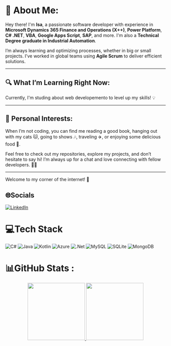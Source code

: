 # 💫 About Me:  
Hey there! I'm **Isa**, a passionate software developer with experience in **Microsoft Dynamics 365 Finance and Operations (X++)**, **Power Platform**, **C# .NET**, **VBA**, **Google Apps Script**, **SAP**, and more. I'm also a **Technical Degree graduate in Industrial Automation**.

I’m always learning and optimizing processes, whether in big or small projects. I’ve worked in global teams using **Agile Scrum** to deliver efficient solutions.

---

## 🔍 What I’m Learning Right Now:  
Currently, I'm studing about web developemento to level up my skills! 💡

---

## 🌱 Personal Interests:  
When I’m not coding, you can find me reading a good book, hanging out with my cats 🐱, going to shows 🎶, traveling ✈️, or enjoying some delicious food 🍣.  

Feel free to check out my repositories, explore my projects, and don’t hesitate to say hi! I’m always up for a chat and love connecting with fellow developers. 👩‍💻

---

Welcome to my corner of the internet! 💫

## 🌐Socials
[![LinkedIn](https://img.shields.io/badge/LinkedIn-%230077B5.svg?logo=linkedin&logoColor=white)](https://linkedin.com/in/isabelaclass) 

# 💻Tech Stack
![C#](https://img.shields.io/badge/c%23-%23239120.svg?style=for-the-badge&logo=c-sharp&logoColor=white) ![Java](https://img.shields.io/badge/java-%23ED8B00.svg?style=for-the-badge&logo=java&logoColor=white) ![Kotlin](https://img.shields.io/badge/kotlin-%230095D5.svg?style=for-the-badge&logo=kotlin&logoColor=white) ![Azure](https://img.shields.io/badge/azure-%230072C6.svg?style=for-the-badge&logo=azure-devops&logoColor=white) ![.Net](https://img.shields.io/badge/.NET-5C2D91?style=for-the-badge&logo=.net&logoColor=white) ![MySQL](https://img.shields.io/badge/mysql-%2300f.svg?style=for-the-badge&logo=mysql&logoColor=white) ![SQLite](https://img.shields.io/badge/sqlite-%2307405e.svg?style=for-the-badge&logo=sqlite&logoColor=white) ![MongoDB](https://img.shields.io/badge/MongoDB-%234ea94b.svg?style=for-the-badge&logo=mongodb&logoColor=white)

# 📊GitHub Stats :
<div align="center">
  <a href="https://github.com/isabelaclass">
  <img height=180em src="https://github-readme-stats.vercel.app/api?username=isabelaclass&theme=radical&hide_border=true&include_all_commits=true&count_private=true"/>
  <img height=180em src="https://github-readme-stats.vercel.app/api/top-langs/?username=isabelaclass&theme=radical&hide_border=true&include_all_commits=true&count_private=true&layout=compact"/>
</div>
